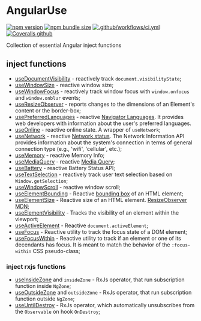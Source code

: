 # AngularUse

[![npm version](https://img.shields.io/npm/v/@volvachev/angularuse.svg)](https://npmjs.com/package/@volvachev/angularuse)
[![npm bundle size](https://img.shields.io/bundlephobia/minzip/@volvachev/angularuse)](https://bundlephobia.com/result?p=@volvachev/angularuse)
[![.github/workflows/ci.yml](https://github.com/volvachev/angularuse/actions/workflows/ci.yml/badge.svg?branch=master)](https://github.com/volvachev/angularuse/actions/workflows/ci.yml)
[![Coveralls github](https://img.shields.io/coveralls/github/volvachev/angularuse)](https://coveralls.io/github/volvachev/angularuse?branch=master)

Collection of essential Angular inject functions

## inject functions

- [useDocumentVisibility](https://github.com/volvachev/angularuse/blob/master/projects/angularuse/src/lib/core/use-document-visibility/index.md) - reactively track `document.visibilityState`;
- [useWindowSize](https://github.com/volvachev/angularuse/blob/master/projects/angularuse/src/lib/core/use-window-size/index.md) - reactive window size;
- [useWindowFocus](https://github.com/volvachev/angularuse/blob/master/projects/angularuse/src/lib/core/use-window-focus/index.md) - reactively track window focus with `window.onfocus` and `window.onblur` events;
- [useResizeObserver](https://github.com/volvachev/angularuse/blob/master/projects/angularuse/src/lib/core/use-resize-observer/index.md) - reports changes to the dimensions of an Element's content or the border-box;
- [usePreferredLanguages](https://github.com/volvachev/angularuse/blob/master/projects/angularuse/src/lib/core/use-preferred-languages/index.md) - reactive [Navigator Languages](https://developer.mozilla.org/en-US/docs/Web/API/NavigatorLanguage/languages). It provides web developers with information about the user's preferred languages.
- [useOnline](https://github.com/volvachev/angularuse/blob/master/projects/angularuse/src/lib/core/use-online/index.md) - reactive online state. A wrapper of `useNetwork`;
- [useNetwork](https://github.com/volvachev/angularuse/blob/master/projects/angularuse/src/lib/core/use-network/index.md) - reactive [Network status](https://developer.mozilla.org/en-US/docs/Web/API/Network_Information_API). The Network Information API provides information about the system's connection in terms of general connection type (e.g., 'wifi', 'cellular', etc.);
- [useMemory](https://github.com/volvachev/angularuse/blob/master/projects/angularuse/src/lib/core/use-memory/index.md) - reactive Memory Info;
- [useMediaQuery](https://github.com/volvachev/angularuse/blob/master/projects/angularuse/src/lib/core/use-media-query/index.md) - reactive [Media Query](https://developer.mozilla.org/en-US/docs/Web/CSS/Media_Queries/Testing_media_queries);
- [useBattery](https://github.com/volvachev/angularuse/blob/master/projects/angularuse/src/lib/core/use-battery/index.md) - reactive Battery Status API;
- [useTextSelection](https://github.com/volvachev/angularuse/blob/master/projects/angularuse/src/lib/core/use-text-selection/index.md) - reactively track user text selection based on `Window.getSelection`;
- [useWindowScroll](https://github.com/volvachev/angularuse/blob/master/projects/angularuse/src/lib/core/use-window-scroll/index.md) - reactive window scroll;
- [useElementBounding](https://github.com/volvachev/angularuse/blob/master/projects/angularuse/src/lib/core/use-element-bounding/index.md) - Reactive [bounding box](https://developer.mozilla.org/en-US/docs/Web/API/Element/getBoundingClientRect) of an HTML element;
- [useElementSize](https://github.com/volvachev/angularuse/blob/master/projects/angularuse/src/lib/core/use-element-size/index.md) - Reactive size of an HTML element. [ResizeObserver MDN](https://developer.mozilla.org/en-US/docs/Web/API/ResizeObserver);
- [useElementVisibility](https://github.com/volvachev/angularuse/blob/master/projects/angularuse/src/lib/core/use-element-visibility/index.md) - Tracks the visibility of an element within the viewport;
- [useActiveElement](https://github.com/volvachev/angularuse/blob/master/projects/angularuse/src/lib/core/use-active-element/index.md) - Reactive `document.activeElement`;
- [useFocus](https://github.com/volvachev/angularuse/blob/master/projects/angularuse/src/lib/core/use-focus/index.md) - Reactive utility to track the focus state of a DOM element;
- [useFocusWithin](https://github.com/volvachev/angularuse/blob/master/projects/angularuse/src/lib/core/use-focus-within/index.md) - Reactive utility to track if an element or one of its decendants has focus. It is meant to match the behavior of the `:focus-within` CSS pseudo-class;

### inject rxjs functions
- [useInsideZone](https://github.com/volvachev/angularuse/blob/master/projects/angularuse/src/lib/core/use-inside-zone/index.md) and `insideZone` - RxJs operator, that run subscription function inside `NgZone`;
- [useOutsideZone](https://github.com/volvachev/angularuse/blob/master/projects/angularuse/src/lib/core/use-outside-zone/index.md) and `outsideZone` - RxJs operator, that run subscription function outside `NgZone`;
- [useUntilDestroy](https://github.com/volvachev/angularuse/blob/master/projects/angularuse/src/lib/core/use-until-destroy/index.md) - RxJs operator, which automatically unsubscribes from the `Observable` on hook `OnDestroy`;
